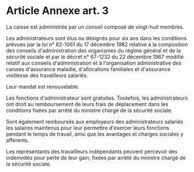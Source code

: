 # Article Annexe art. 3

La caisse est administrée par un conseil composé de vingt-huit membres.

Les administrateurs sont élus ou désignés pour six ans dans les conditions prévues par la loi n° 82-1061 du 17 décembre 1982 relative à la composition des conseils d'administration des organismes du régime général et de la sécurité sociale et par le décret n° 67-1232 du 22 décembre 1967 modifié relatif aux conseils d'administration et à l'organisation administrative des caisses d'assurance maladie, d'allocations familiales et d'assurance vieillesse des travailleurs salariés.

Leur mandat est renouvelable.

Les fonctions d'administrateur sont gratuites. Toutefois, les administrateurs ont droit au remboursement de leurs frais de déplacement dans les conditions fixées par arrêté du ministre chargé de la sécurité sociale.

Sont également remboursés aux employeurs des administrateurs salariés les salaires maintenus pour leur permettre d'exercer leurs fonctions pendant le temps de travail, ainsi que les avantages et charges sociales y afférents.

Les représentants des travailleurs indépendants peuvent percevoir des indemnités pour perte de leur gain, fixées par arrêté du ministre chargé de la sécurité sociale.
